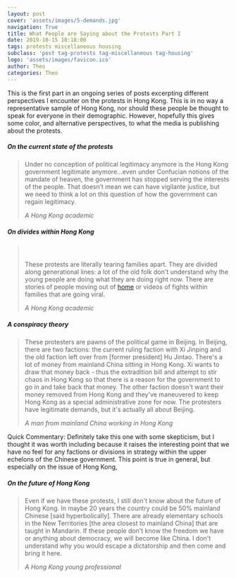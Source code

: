 ```yaml
---
layout: post
cover: 'assets/images/5-demands.jpg'
navigation: True
title: What People are Saying about the Protests Part I
date: 2019-10-15 10:18:00
tags: protests miscellaneous housing
subclass: 'post tag-protests tag-miscellaneous tag-housing'
logo: 'assets/images/favicon.ico'
author: Theo
categories: Theo
---
```


This is the first part in an ongoing series of posts excerpting different perspectives I encounter on the protests in Hong Kong. This is in no way a representative sample of Hong Kong, nor should these people be thought to speak for everyone in their demographic. However, hopefully this gives some color, and alternative perspectives, to what the media is publishing about the protests.

<!-- wp:heading {"level":5} -->
<h5>On the current state of the protests</h5>
<!-- /wp:heading -->

<!-- wp:quote -->
<blockquote class="wp-block-quote"><p>Under no conception of political legitimacy anymore is the Hong Kong government legitimate anymore…even under Confucian notions of the mandate of heaven, the government has stopped serving the interests of the people. That doesn’t mean we can have vigilante justice, but we need to think a lot on this question of how the government can regain legitimacy. </p><cite>A Hong Kong academic</cite></blockquote>
<!-- /wp:quote -->

<!-- wp:heading {"level":5} -->
<h5>On divides within Hong Kong </h5>
<!-- /wp:heading -->

<!-- wp:quote -->
<blockquote class="wp-block-quote"><p> <br> <br> These protests are literally tearing families apart. They are divided along generational lines: a lot of the old folk don't understand why the young people are doing what they are doing right now. There are stories of people moving out of <a href="https://www.hongkongfp.com/2019/09/17/war-dinner-table-hong-kong-families-divided-protests/">home</a> or videos of fights within families that are going viral.  </p><cite> A Hong Kong academic</cite></blockquote>
<!-- /wp:quote -->

<!-- wp:heading {"level":5} -->
<h5>A conspiracy theory </h5>
<!-- /wp:heading -->

<!-- wp:quote -->
<blockquote class="wp-block-quote"><p>These protesters are pawns of the political game in Beijing. In Beijing, there are two factions: the current ruling faction with Xi Jinping and the old faction left over from [former president] Hu Jintao. There's a lot of money from mainland China sitting in Hong Kong. Xi wants to draw that money back - thus the extradition bill and attempt to stir chaos in Hong Kong so that there is a reason for the government to go in and take back that money. The other faction doesn't want their money removed from Hong Kong and they've maneuvered to keep Hong Kong as a special administrative zone for now. The protesters have legitimate demands, but it's actually all about Beijing.  </p><cite> A man from mainland China working in Hong Kong</cite></blockquote>
<!-- /wp:quote -->

<!-- wp:paragraph -->
<p>Quick Commentary: Definitely take this one with some skepticism, but I thought it was worth including because it raises the interesting point that we have no feel for any factions or divisions in strategy within the upper echelons of the Chinese government. This point is true in general, but especially on the issue of Hong Kong,</p>
<!-- /wp:paragraph -->

<!-- wp:heading {"level":5} -->
<h5>On the future of Hong Kong</h5>
<!-- /wp:heading -->

<!-- wp:quote -->
<blockquote class="wp-block-quote"><p>Even if we have these protests, I still don't know about the future of Hong Kong. In maybe 20 years the country could be 50% mainland Chinese [said hyperbolically]. There are already elementary schools in the New Territories [the area closest to mainland China] that are taught in Mandarin. If these people don't know the freedom we have or anything about democracy, we will become like China.  I don't understand why you would escape a dictatorship and then come and bring it here. </p><cite>A Hong Kong young professional</cite></blockquote>
<!-- /wp:quote -->
